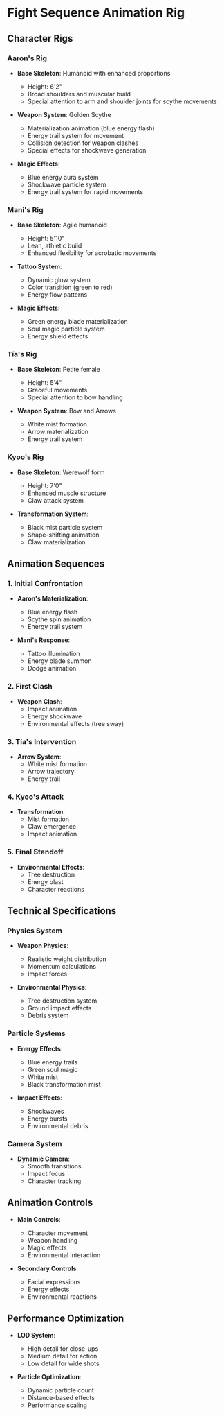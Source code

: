 # Fight Sequence Animation Rig

## Character Rigs

### Aaron's Rig
- **Base Skeleton**: Humanoid with enhanced proportions
  - Height: 6'2"
  - Broad shoulders and muscular build
  - Special attention to arm and shoulder joints for scythe movements

- **Weapon System**: Golden Scythe
  - Materialization animation (blue energy flash)
  - Energy trail system for movement
  - Collision detection for weapon clashes
  - Special effects for shockwave generation

- **Magic Effects**:
  - Blue energy aura system
  - Shockwave particle system
  - Energy trail system for rapid movements

### Mani's Rig
- **Base Skeleton**: Agile humanoid
  - Height: 5'10"
  - Lean, athletic build
  - Enhanced flexibility for acrobatic movements

- **Tattoo System**:
  - Dynamic glow system
  - Color transition (green to red)
  - Energy flow patterns

- **Magic Effects**:
  - Green energy blade materialization
  - Soul magic particle system
  - Energy shield effects

### Tía's Rig
- **Base Skeleton**: Petite female
  - Height: 5'4"
  - Graceful movements
  - Special attention to bow handling

- **Weapon System**: Bow and Arrows
  - White mist formation
  - Arrow materialization
  - Energy trail system

### Kyoo's Rig
- **Base Skeleton**: Werewolf form
  - Height: 7'0"
  - Enhanced muscle structure
  - Claw attack system

- **Transformation System**:
  - Black mist particle system
  - Shape-shifting animation
  - Claw materialization

## Animation Sequences

### 1. Initial Confrontation
- **Aaron's Materialization**:
  - Blue energy flash
  - Scythe spin animation
  - Energy trail system

- **Mani's Response**:
  - Tattoo illumination
  - Energy blade summon
  - Dodge animation

### 2. First Clash
- **Weapon Clash**:
  - Impact animation
  - Energy shockwave
  - Environmental effects (tree sway)

### 3. Tía's Intervention
- **Arrow System**:
  - White mist formation
  - Arrow trajectory
  - Energy trail

### 4. Kyoo's Attack
- **Transformation**:
  - Mist formation
  - Claw emergence
  - Impact animation

### 5. Final Standoff
- **Environmental Effects**:
  - Tree destruction
  - Energy blast
  - Character reactions

## Technical Specifications

### Physics System
- **Weapon Physics**:
  - Realistic weight distribution
  - Momentum calculations
  - Impact forces

- **Environmental Physics**:
  - Tree destruction system
  - Ground impact effects
  - Debris system

### Particle Systems
- **Energy Effects**:
  - Blue energy trails
  - Green soul magic
  - White mist
  - Black transformation mist

- **Impact Effects**:
  - Shockwaves
  - Energy bursts
  - Environmental debris

### Camera System
- **Dynamic Camera**:
  - Smooth transitions
  - Impact focus
  - Character tracking

## Animation Controls
- **Main Controls**:
  - Character movement
  - Weapon handling
  - Magic effects
  - Environmental interaction

- **Secondary Controls**:
  - Facial expressions
  - Energy effects
  - Environmental reactions

## Performance Optimization
- **LOD System**:
  - High detail for close-ups
  - Medium detail for action
  - Low detail for wide shots

- **Particle Optimization**:
  - Dynamic particle count
  - Distance-based effects
  - Performance scaling 